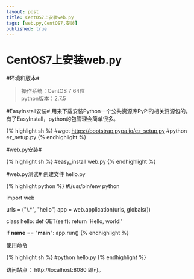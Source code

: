 ```yaml
---
layout: post
title: CentOS7上安装web.py
tags: [web.py,CentOS7,安装]
published: true
---
```


CentOS7上安装web.py  
====

#环境和版本#
>    操作系统：CentOS 7 64位  
>    python版本：2.7.5


#EasyInstall安装#
用来下载安装Python一个公共资源库PyPI的相关资源包的。有了EasyInstall，python的包管理会简单很多。  

<!--more-->

{% highlight sh %}
#wget https://bootstrap.pypa.io/ez_setup.py
#python ez_setup.py
{% endhighlight %}


#web.py安装#

{% highlight sh %}
#easy_install web.py
{% endhighlight %}


#web.py测试#
创建文件 hello.py  


{% highlight python %}
#!/usr/bin/env python

import web

urls = ("/.*", "hello")
app = web.application(urls, globals())

class hello:
    def GET(self):
        return 'Hello, world!'

if __name__ == "__main__":
    app.run()
{% endhighlight %}

使用命令

{% highlight sh %}
#python hello.py
{% endhighlight %}

访问站点： http://localhost:8080 即可。
